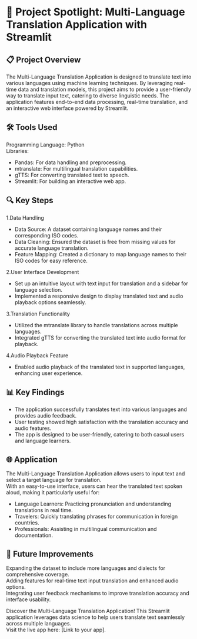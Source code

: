 # 🎯 Project Spotlight: Multi-Language Translation Application with Streamlit

## 📋 Project Overview
The Multi-Language Translation Application is designed to translate text into various languages using machine learning techniques. By leveraging real-time data and translation models, this project aims to provide a user-friendly way to translate input text, catering to diverse linguistic needs. The application features end-to-end data processing, real-time translation, and an interactive web interface powered by Streamlit.

## 🛠️ Tools Used 
Programming Language: Python <br>
Libraries:<br>
* Pandas: For data handling and preprocessing.<br>
* mtranslate: For multilingual translation capabilities.<br>
* gTTS: For converting translated text to speech.<br>
* Streamlit: For building an interactive web app.<br>

## 🔍 Key Steps

1.Data Handling<br>

* Data Source: A dataset containing language names and their corresponding ISO codes.<br>
* Data Cleaning: Ensured the dataset is free from missing values for accurate language translation.<br>
* Feature Mapping: Created a dictionary to map language names to their ISO codes for easy reference.<br>

2.User Interface Development<br>

* Set up an intuitive layout with text input for translation and a sidebar for language selection.<br>
* Implemented a responsive design to display translated text and audio playback options seamlessly.<br>

3.Translation Functionality<br>

* Utilized the mtranslate library to handle translations across multiple languages.<br>
* Integrated gTTS for converting the translated text into audio format for playback.<br>

4.Audio Playback Feature<br>

* Enabled audio playback of the translated text in supported languages, enhancing user experience.<br>

## 📊 Key Findings
* The application successfully translates text into various languages and provides audio feedback.<br>
* User testing showed high satisfaction with the translation accuracy and audio features.<br>
* The app is designed to be user-friendly, catering to both casual users and language learners.<br>

## 🌐 Application
The Multi-Language Translation Application allows users to input text and select a target language for translation.<br>
With an easy-to-use interface, users can hear the translated text spoken aloud, making it particularly useful for:<br>
* Language Learners: Practicing pronunciation and understanding translations in real time.<br>
* Travelers: Quickly translating phrases for communication in foreign countries.<br>
* Professionals: Assisting in multilingual communication and documentation.<br>

## 🔮 Future Improvements
Expanding the dataset to include more languages and dialects for comprehensive coverage.<br>
Adding features for real-time text input translation and enhanced audio options.<br>
Integrating user feedback mechanisms to improve translation accuracy and interface usability.<br>


Discover the Multi-Language Translation Application! This Streamlit application leverages data science to help users translate text seamlessly across multiple languages.<br>
Visit the live app here: [Link to your app].

